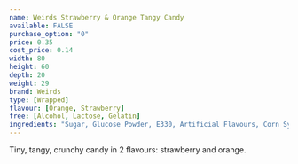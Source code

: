 ```yaml
---
name: Weirds Strawberry & Orange Tangy Candy
available: FALSE
purchase_option: "0"
price: 0.35
cost_price: 0.14
width: 80
height: 60
depth: 20
weight: 29
brand: Weirds
type: [Wrapped]
flavour: [Orange, Strawberry]
free: [Alcohol, Lactose, Gelatin]
ingredients: "Sugar, Glucose Powder, E330, Artificial Flavours, Corn Syrup, Colours: E102, E129, E171. Glazing Agent: E903"
---
```

Tiny, tangy, crunchy candy in 2 flavours: strawberry and orange.